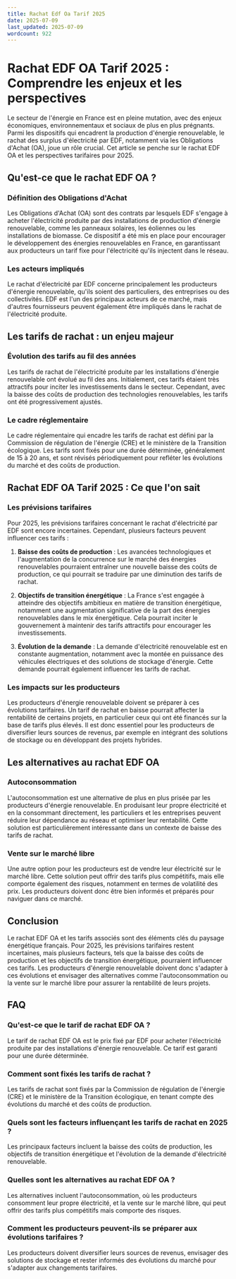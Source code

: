 ```yaml
---
title: Rachat Edf Oa Tarif 2025
date: 2025-07-09
last_updated: 2025-07-09
wordcount: 922
---
```


# Rachat EDF OA Tarif 2025 : Comprendre les enjeux et les perspectives

Le secteur de l'énergie en France est en pleine mutation, avec des enjeux économiques, environnementaux et sociaux de plus en plus prégnants. Parmi les dispositifs qui encadrent la production d'énergie renouvelable, le rachat des surplus d'électricité par EDF, notamment via les Obligations d'Achat (OA), joue un rôle crucial. Cet article se penche sur le rachat EDF OA et les perspectives tarifaires pour 2025.

## Qu'est-ce que le rachat EDF OA ?

### Définition des Obligations d'Achat

Les Obligations d'Achat (OA) sont des contrats par lesquels EDF s'engage à acheter l'électricité produite par des installations de production d'énergie renouvelable, comme les panneaux solaires, les éoliennes ou les installations de biomasse. Ce dispositif a été mis en place pour encourager le développement des énergies renouvelables en France, en garantissant aux producteurs un tarif fixe pour l'électricité qu'ils injectent dans le réseau.

### Les acteurs impliqués

Le rachat d'électricité par EDF concerne principalement les producteurs d'énergie renouvelable, qu'ils soient des particuliers, des entreprises ou des collectivités. EDF est l'un des principaux acteurs de ce marché, mais d'autres fournisseurs peuvent également être impliqués dans le rachat de l'électricité produite.

## Les tarifs de rachat : un enjeu majeur

### Évolution des tarifs au fil des années

Les tarifs de rachat de l'électricité produite par les installations d'énergie renouvelable ont évolué au fil des ans. Initialement, ces tarifs étaient très attractifs pour inciter les investissements dans le secteur. Cependant, avec la baisse des coûts de production des technologies renouvelables, les tarifs ont été progressivement ajustés.

### Le cadre réglementaire

Le cadre réglementaire qui encadre les tarifs de rachat est défini par la Commission de régulation de l'énergie (CRE) et le ministère de la Transition écologique. Les tarifs sont fixés pour une durée déterminée, généralement de 15 à 20 ans, et sont révisés périodiquement pour refléter les évolutions du marché et des coûts de production.

## Rachat EDF OA Tarif 2025 : Ce que l'on sait

### Les prévisions tarifaires

Pour 2025, les prévisions tarifaires concernant le rachat d'électricité par EDF sont encore incertaines. Cependant, plusieurs facteurs peuvent influencer ces tarifs :

1. **Baisse des coûts de production** : Les avancées technologiques et l'augmentation de la concurrence sur le marché des énergies renouvelables pourraient entraîner une nouvelle baisse des coûts de production, ce qui pourrait se traduire par une diminution des tarifs de rachat.

2. **Objectifs de transition énergétique** : La France s'est engagée à atteindre des objectifs ambitieux en matière de transition énergétique, notamment une augmentation significative de la part des énergies renouvelables dans le mix énergétique. Cela pourrait inciter le gouvernement à maintenir des tarifs attractifs pour encourager les investissements.

3. **Évolution de la demande** : La demande d'électricité renouvelable est en constante augmentation, notamment avec la montée en puissance des véhicules électriques et des solutions de stockage d'énergie. Cette demande pourrait également influencer les tarifs de rachat.

### Les impacts sur les producteurs

Les producteurs d'énergie renouvelable doivent se préparer à ces évolutions tarifaires. Un tarif de rachat en baisse pourrait affecter la rentabilité de certains projets, en particulier ceux qui ont été financés sur la base de tarifs plus élevés. Il est donc essentiel pour les producteurs de diversifier leurs sources de revenus, par exemple en intégrant des solutions de stockage ou en développant des projets hybrides.

## Les alternatives au rachat EDF OA

### Autoconsommation

L'autoconsommation est une alternative de plus en plus prisée par les producteurs d'énergie renouvelable. En produisant leur propre électricité et en la consommant directement, les particuliers et les entreprises peuvent réduire leur dépendance au réseau et optimiser leur rentabilité. Cette solution est particulièrement intéressante dans un contexte de baisse des tarifs de rachat.

### Vente sur le marché libre

Une autre option pour les producteurs est de vendre leur électricité sur le marché libre. Cette solution peut offrir des tarifs plus compétitifs, mais elle comporte également des risques, notamment en termes de volatilité des prix. Les producteurs doivent donc être bien informés et préparés pour naviguer dans ce marché.

## Conclusion

Le rachat EDF OA et les tarifs associés sont des éléments clés du paysage énergétique français. Pour 2025, les prévisions tarifaires restent incertaines, mais plusieurs facteurs, tels que la baisse des coûts de production et les objectifs de transition énergétique, pourraient influencer ces tarifs. Les producteurs d'énergie renouvelable doivent donc s'adapter à ces évolutions et envisager des alternatives comme l'autoconsommation ou la vente sur le marché libre pour assurer la rentabilité de leurs projets.

## FAQ

### Qu'est-ce que le tarif de rachat EDF OA ?

Le tarif de rachat EDF OA est le prix fixé par EDF pour acheter l'électricité produite par des installations d'énergie renouvelable. Ce tarif est garanti pour une durée déterminée.

### Comment sont fixés les tarifs de rachat ?

Les tarifs de rachat sont fixés par la Commission de régulation de l'énergie (CRE) et le ministère de la Transition écologique, en tenant compte des évolutions du marché et des coûts de production.

### Quels sont les facteurs influençant les tarifs de rachat en 2025 ?

Les principaux facteurs incluent la baisse des coûts de production, les objectifs de transition énergétique et l'évolution de la demande d'électricité renouvelable.

### Quelles sont les alternatives au rachat EDF OA ?

Les alternatives incluent l'autoconsommation, où les producteurs consomment leur propre électricité, et la vente sur le marché libre, qui peut offrir des tarifs plus compétitifs mais comporte des risques.

### Comment les producteurs peuvent-ils se préparer aux évolutions tarifaires ?

Les producteurs doivent diversifier leurs sources de revenus, envisager des solutions de stockage et rester informés des évolutions du marché pour s'adapter aux changements tarifaires.